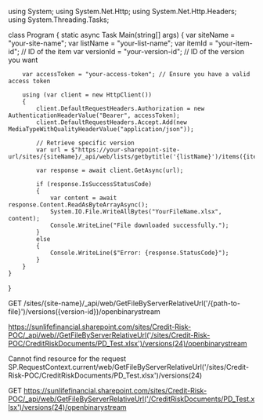 using System;
using System.Net.Http;
using System.Net.Http.Headers;
using System.Threading.Tasks;

class Program
{
    static async Task Main(string[] args)
    {
        var siteName = "your-site-name";
        var listName = "your-list-name";
        var itemId = "your-item-id"; // ID of the item
        var versionId = "your-version-id"; // ID of the version you want

        var accessToken = "your-access-token"; // Ensure you have a valid access token

        using (var client = new HttpClient())
        {
            client.DefaultRequestHeaders.Authorization = new AuthenticationHeaderValue("Bearer", accessToken);
            client.DefaultRequestHeaders.Accept.Add(new MediaTypeWithQualityHeaderValue("application/json"));

            // Retrieve specific version
            var url = $"https://your-sharepoint-site-url/sites/{siteName}/_api/web/lists/getbytitle('{listName}')/items({itemId})/versions({versionId})/$value";

            var response = await client.GetAsync(url);

            if (response.IsSuccessStatusCode)
            {
                var content = await response.Content.ReadAsByteArrayAsync();
                System.IO.File.WriteAllBytes("YourFileName.xlsx", content);
                Console.WriteLine("File downloaded successfully.");
            }
            else
            {
                Console.WriteLine($"Error: {response.StatusCode}");
            }
        }
    }
}

GET /sites/{site-name}/_api/web/GetFileByServerRelativeUrl('/{path-to-file}')/versions({version-id})/openbinarystream

https://sunlifefinancial.sharepoint.com/sites/Credit-Risk-POC/_api/web//GetFileByServerRelativeUrl('/sites/Credit-Risk-POC/CreditRiskDocuments/PD_Test.xlsx')/versions(24)/openbinarystream

Cannot find resource for the request SP.RequestContext.current/web/GetFileByServerRelativeUrl('/sites/Credit-Risk-POC/CreditRiskDocuments/PD_Test.xlsx')/versions(24)


GET https://sunlifefinancial.sharepoint.com/sites/Credit-Risk-POC/_api/web/GetFileByServerRelativeUrl('/CreditRiskDocuments/PD_Test.xlsx')/versions(24)/openbinarystream


